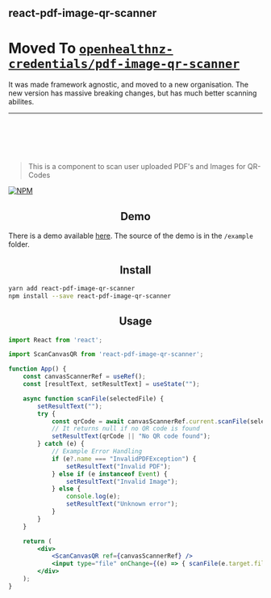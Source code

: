 ## react-pdf-image-qr-scanner


# **Moved To [`openhealthnz-credentials/pdf-image-qr-scanner`](https://github.com/openhealthnz-credentials/pdf-image-qr-scanner)**

It was made framework agnostic, and moved to a new organisation. The new version has massive breaking changes, but has much better scanning abilites.


<hr/>
<br/><br/><br/><br/>



> This is a component to scan user uploaded PDF&#x27;s and Images for QR-Codes

[![NPM](https://img.shields.io/npm/v/react-pdf-image-qr-scanner.svg?style=flat-square)](https://www.npmjs.com/package/react-pdf-image-qr-scanner)

<h2 align="center">
	Demo
</h2>

There is a demo available [here](https://react-pdf-image-qr-scanner.pages.dev/). The source of the demo is in the `/example` folder.

<h2 align="center">
	Install
</h2>

```bash
yarn add react-pdf-image-qr-scanner
npm install --save react-pdf-image-qr-scanner
```
<h2 align="center">
	Usage
</h2>

```jsx
import React from 'react';

import ScanCanvasQR from 'react-pdf-image-qr-scanner';

function App() {
	const canvasScannerRef = useRef();
	const [resultText, setResultText] = useState("");

	async function scanFile(selectedFile) {
		setResultText("");
		try {
			const qrCode = await canvasScannerRef.current.scanFile(selectedFile);
			// It returns null if no QR code is found
			setResultText(qrCode || "No QR code found");
		} catch (e) {
			// Example Error Handling
			if (e?.name === "InvalidPDFException") {
				setResultText("Invalid PDF");
			} else if (e instanceof Event) {
				setResultText("Invalid Image");
			} else {
				console.log(e);
				setResultText("Unknown error");
			}
		}
	}

	return (
		<div>
			<ScanCanvasQR ref={canvasScannerRef} />
			<input type="file" onChange={(e) => { scanFile(e.target.files[0]); }} />
		</div>
	);
}
```
